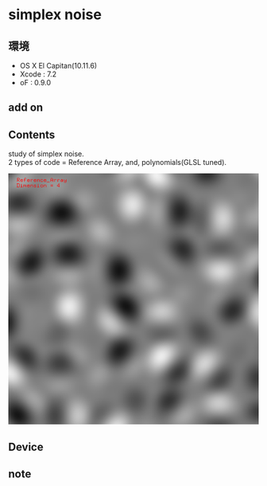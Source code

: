 # simplex noise #

## 環境 ##
*	OS X El Capitan(10.11.6)
*	Xcode : 7.2
*	oF : 0.9.0

## add on ##

## Contents ##
study of simplex noise.  
2 types of code = Reference Array, and, polynomials(GLSL tuned).  

![image](./image.png)  


## Device ##


## note ##






